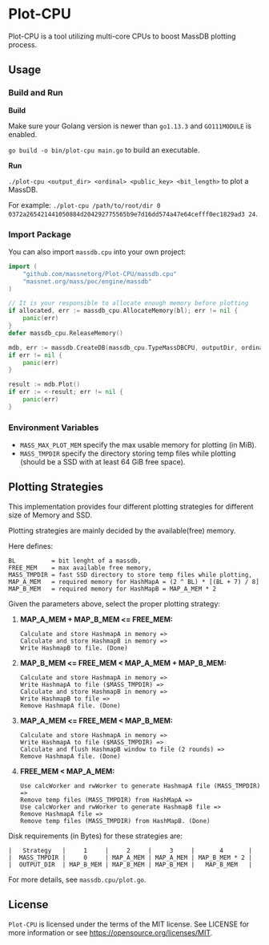 # Plot-CPU

Plot-CPU is a tool utilizing multi-core CPUs to boost MassDB plotting process.

## Usage

### Build and Run

**Build**

Make sure your Golang version is newer than `go1.13.3` and `GO111MODULE` is enabled.

`go build -o bin/plot-cpu main.go` to build an executable.

**Run**

`./plot-cpu <output_dir> <ordinal> <public_key> <bit_length>` to plot a MassDB.

For example: `./plot-cpu /path/to/root/dir 0 0372a265421441050884d204292775565b9e7d16dd574a47e64cefff0ec1829ad3 24`.

### Import Package

You can also import `massdb.cpu` into your own project:

```go
import (
	"github.com/massnetorg/Plot-CPU/massdb.cpu"
	"massnet.org/mass/poc/engine/massdb"
)

// It is your responsible to allocate enough memory before plotting
if allocated, err := massdb_cpu.AllocateMemory(bl); err != nil {
    panic(err)
}
defer massdb_cpu.ReleaseMemory()

mdb, err := massdb.CreateDB(massdb_cpu.TypeMassDBCPU, outputDir, ordinal, publicKey, bitLength)
if err != nil {
    panic(err)
}

result := mdb.Plot()
if err := <-result; err != nil {
    panic(err)
}
```

### Environment Variables

- `MASS_MAX_PLOT_MEM` specify the max usable memory for plotting (in MiB).
- `MASS_TMPDIR` specify the directory storing temp files while plotting (should be a SSD with at least 64 GiB free space).

## Plotting Strategies

This implementation provides four different plotting strategies for different size of Memory and SSD.

Plotting strategies are mainly decided by the available(free) memory. 

Here defines:

```
BL          = bit lenght of a massdb,
FREE_MEM    = max available free memory,
MASS_TMPDIR = fast SSD directory to store temp files while plotting,
MAP_A_MEM   = required memory for HashMapA = (2 ^ BL) * [(BL + 7) / 8]
MAP_B_MEM   = required memory for HashMapB = MAP_A_MEM * 2
```

Given the parameters above, select the proper plotting strategy:

1. **MAP_A_MEM + MAP_B_MEM <= FREE_MEM:**
    ```
    Calculate and store HashmapA in memory =>
    Calculate and store HashmapB in memory =>
    Write HashmapB to file. (Done)
    ```

2. **MAP_B_MEM <= FREE_MEM < MAP_A_MEM + MAP_B_MEM:**
    ```
    Calculate and store HashmapA in memory =>
    Write HashmapA to file ($MASS_TMPDIR) =>
    Calculate and store HashmapB in memory =>
    Write HashmapB to file =>
    Remove HashmapA file. (Done)
    ```

3. **MAP_A_MEM <= FREE_MEM < MAP_B_MEM:**
    ```
    Calculate and store HashmapA in memory =>
    Write HashmapA to file ($MASS_TMPDIR) =>
    Calculate and flush HashmapB window to file (2 rounds) =>
    Remove HashmapA file. (Done)
    ```

4. **FREE_MEM < MAP_A_MEM:**
    ```
    Use calcWorker and rwWorker to generate HashmapA file (MASS_TMPDIR) =>
    Remove temp files (MASS_TMPDIR) from HashMapA =>
    Use calcWorker and rwWorker to generate HashmapB file =>
    Remove HashmapA file =>
    Remove temp files (MASS_TMPDIR) from HashMapB. (Done)
    ```

Disk requirements (in Bytes) for these strategies are:

```
|   Strategy   |     1     |     2     |     3     |       4       |
|  MASS_TMPDIR |     0     | MAP_A_MEM | MAP_A_MEM | MAP_B_MEM * 2 |
|  OUTPUT_DIR  | MAP_B_MEM | MAP_B_MEM | MAP_B_MEM |   MAP_B_MEM   |
```

For more details, see `massdb.cpu/plot.go`.

## License

`Plot-CPU` is licensed under the terms of the MIT license. See LICENSE for more information or see https://opensource.org/licenses/MIT.
